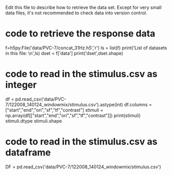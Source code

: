 
Edit this file to describe how to retrieve the data set. Except for very small data files, it's not recommended to check data into version control.

# code to retrieve the response data

f=h5py.File('data/PVC-7/concat_31Hz.h5','r')
ls = list(f)
print('List of datasets in this file: \n',ls)
dset = f['data']
print('dset',dset.shape)

# code to read in the stimulus.csv as integer

df = pd.read_csv('data/PVC-7/122008_140124_windowmix/stimulus.csv').astype(int)
df.columns = ["start","end","ori","sf","tf","contrast"]
stimuli = np.array(df[["start","end","ori","sf","tf","contrast"]])
print(stimuli)
stimuli.dtype
stimuli.shape

# code to read in the stimulus.csv as dataframe

DF = pd.read_csv('data/PVC-7/122008_140124_windowmix/stimulus.csv')

